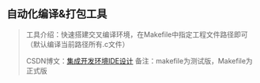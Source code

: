 ## 自动化编译&打包工具
> 工具介绍：快速搭建交叉编译环境，在Makefile中指定工程文件路径即可（默认编译当前路径所有.c文件）
> 
> CSDN博文：[集成开发环境IDE设计](https://blog.csdn.net/ling0604/article/details/129144156)
> 备注：makefile为测试版，Makefile为正式版


